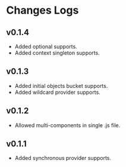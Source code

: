 # Changes Logs

## v0.1.4

- Added optional supports.
- Added context singleton supports.

## v0.1.3

- Added initial objects bucket supports.
- Added wildcard provider supports.

## v0.1.2

- Allowed multi-components in single .js file.

## v0.1.1

- Added synchronous provider supports.
